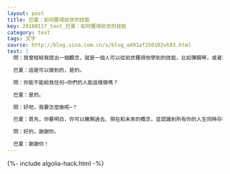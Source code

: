 ```yaml
---
layout: post
title: 巴夏：如何獲得前世的技能
key: 20180117_text_巴夏：如何獲得前世的技能
category: text
tags: 文字
source: http://blog.sina.com.cn/s/blog_a491af250102vh83.html
text: |
  問：我曾經給我提出一個觀念，就是一個人可以從前世獲得他學到的技能，比如彈鋼琴，或者另一種語言。獲得那些副本，把它們嵌入到身體的控制系統中，就可以再次掌握那些技能。

  巴夏：這是可以做到的，是的。

  問：你能不能給我任何⋯你們的人能這樣做嗎？

  巴夏：是的。

  問：好吧，我要怎麼做呢⋯？

  巴夏：首先，你要明白，你可以撇開過去、現在和未來的概念，並認識到所有你的人生同時存在著，而在那一刻，你就可以成為它們中的任何一個。你可以成為那個身份，成為那個人。讓你自己處於通靈狀態，以你所有的可能性，引導你自己。讓你自己隨著你的想像的引導自由地流動。如果最初你發現存在著障礙，不要擔心。它不必聽起來正確，你將能夠試探出來。

  問：好的，謝謝你。

  巴夏：謝謝你！
---
```


{%- include algolia-hack.html -%}
